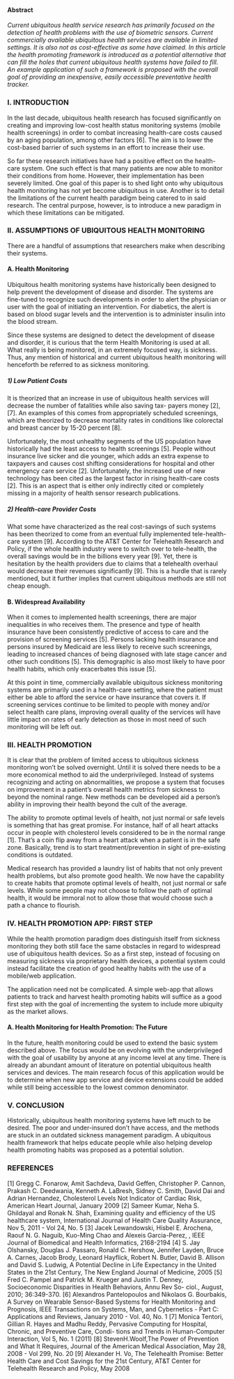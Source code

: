 #### Abstract*Current ubiquitous health service research has primarily focused on the detection of health problems with the use of biometric sensors. Current commercially available ubiquitous health services are available in limited settings. It is also not as cost-effective as some have claimed. In this article the health promoting framework is introduced as a potential alternative that can fill the holes that current ubiquitous health systems have failed to fill. An example application of such a framework is proposed with the overall goal of providing an inexpensive, easily accessible preventative health tracker.*### I. INTRODUCTIONIn the last decade, ubiquitous health research has focused significantly on creating and improving low-cost health status monitoring systems (mobile health screenings) in order to combat increasing health-care costs caused by an aging population, among other factors [6]. The aim is to lower the cost-based barrier of such systems in an effort to increase their use.So far these research initiatives have had a positive effect on the health-care system. One such effect is that many patients are now able to monitor their conditions from home. However, their implementation has been severely limited.One goal of this paper is to shed light onto why ubiquitous health monitoring has not yet become ubiquitous in use. Another is to detail the limitations of the current health paradigm being catered to in said research. The central purpose, however, is to introduce a new paradigm in which these limitations can be mitigated.### II. ASSUMPTIONS OF UBIQUITOUS HEALTH MONITORINGThere are a handful of assumptions that researchers make when describing their systems.#### A. Health MonitoringUbiquitous health monitoring systems have historically been designed to help prevent the development of disease and disorder. The systems are fine-tuned to recognize such developments in order to alert the physician or user with the goal of initiating an intervention. For diabetics, the alert is based on blood sugar levels and the intervention is to administer insulin into the blood stream.Since these systems are designed to detect the development of disease and disorder, it is curious that the term Health Monitoring is used at all. What really is being monitored, in an extremely focused way, is sickness. Thus, any mention of historical and current ubiquitous health monitoring will henceforth be referred to as sickness monitoring.##### *1) Low Patient Costs*It is theorized that an increase in use of ubiquitous health services will decrease the number of fatalities while also saving tax- payers money [2], [7]. An examples of this comes from appropriately scheduled screenings, which are theorized to decrease mortality rates in conditions like colorectal and breast cancer by 15-20 percent [8].Unfortunately, the most unhealthy segments of the US population have historically had the least access to health screenings [5]. People without insurance live sicker and die younger, which adds an extra expense to taxpayers and causes cost shifting considerations for hospital and other emergency care service [2].Unfortunately, the increased use of new technology has been cited as the largest factor in rising health-care costs [2]. This is an aspect that is either only indirectly cited or completely missing in a majority of health sensor research publications.##### *2) Health-care Provider Costs*What some have characterized as the real cost-savings of such systems has been theorized to come from an eventual fully implemented tele-health-care system [9]. According to the AT&T Center for Telehealth Research and Policy, if the whole health industry were to switch over to tele-health, the overall savings would be in the billions every year [9]. Yet, there is hesitation by the health providers due to claims that a telehealth overhaul would decrease their revenues significantly [9]. This is a hurdle that is rarely mentioned, but it further implies that current ubiquitous methods are still not cheap enough.#### B. Widespread AvailabilityWhen it comes to implemented health screenings, there are major inequalities in who receives them. The presence and type of health insurance have been consistently predictive of access to care and the provision of screening services [5]. Persons lacking health insurance and persons insured by Medicaid are less likely to receive such screenings, leading to increased chances of being diagnosed with late stage cancer and other such conditions [5]. This demographic is also most likely to have poor health habits, which only exacerbates this issue [5].At this point in time, commercially available ubiquitous sickness monitoring systems are primarily used in a health-care setting, where the patient must either be able to afford the service or have insurance that covers it. If screening services continue to be limited to people with money and/or select health care plans, improving overall quality of the services will have little impact on rates of early detection as those in most need of such monitoring will be left out.### III. HEALTH PROMOTIONIt is clear that the problem of limited access to ubiquitous sickness monitoring won’t be solved overnight. Until it is solved there needs to be a more economical method to aid the underprivileged. Instead of systems recognizing and acting on abnormalities, we propose a system that focuses on improvement in a patient’s overall health metrics from sickness to beyond the nominal range. New methods can be developed aid a person’s ability in improving their health beyond the cult of the average.The ability to promote optimal levels of health, not just normal or safe levels is something that hasgreat promise. For instance, half of all heart attacks occur in people with cholesterol levels considered to be in the normal range [1]. That’s a coin flip away from a heart attack when a patient is in the safe zone. Basically, trend is to start treatment/prevention in sight of pre-existing conditions is outdated.Medical research has provided a laundry list of habits that not only prevent health problems, but also promote good health. We now have the capability to create habits that promote optimal levels of health, not just normal or safe levels. While some people may not choose to follow the path of optimal health, it would be immoral not to allow those that would choose such a path a chance to flourish.### IV. HEALTH PROMOTION APP: FIRST STEPWhile the health promotion paradigm does distinguish itself from sickness monitoring they both still face the same obstacles in regard to widespread use of ubiquitous health devices. So as a first step, instead of focusing on measuring sickness via proprietary health devices, a potential system could instead facilitate the creation of good healthy habits with the use of a mobile/web application.The application need not be complicated. A simple web-app that allows patients to track and harvest health promoting habits will suffice as a good first step with the goal of incrementing the system to include more ubiquity as the market allows.#### A. Health Monitoring for Health Promotion: The FutureIn the future, health monitoring could be used to extend the basic system described above. The focus would be on evolving with the underprivileged with the goal of usability by anyone at any income level at any time. There is already an abundant amount of literature on potential ubiquitous health services and devices. The main research focus of this application would be to determine when new app service and device extensions could be added while still being accessible to the lowest common denominator.### V. CONCLUSIONHistorically, ubiquitous health monitoring systems have left much to be desired. The poor and under-insured don’t have access, and the methods are stuck in an outdated sickness management paradigm. A ubiquitous health framework that helps educate people while also helping develop health promoting habits was proposed as a potential solution.### REFERENCES[1] Gregg C. Fonarow, Amit Sachdeva, David Geffen, Christopher P. Cannon, Prakash C. Deedwania, Kenneth A. LaBresh, Sidney C. Smith, David Dai and Adrian Hernandez, Cholesterol Levels Not Indicator of Cardiac Risk, American Heart Journal, January 2009[2] Sameer Kumar, Neha S. Ghildayal and Ronak N. Shah, Examining quality and efficiency of the US healthcare system, International Journal of Health Care Quality Assurance, Nov 5, 2011 - Vol 24, No. 5[3] Jacek Lewandowski, Hisbel E. Arochena, Raouf N. G. Naguib, Kuo-Ming Chao and Alexeis Garcia-Perez, , IEEE Journal of Biomedical and Health Informatics, 2168-2194[4] S. Jay Olshansky, Douglas J. Passaro, Ronald C. Hershow, Jennifer Layden, Bruce A. Carnes, Jacob Brody, Leonard Hayflick, Robert N. Butler, David B. Allison and David S. Ludwig, A Potential Decline in Life Expectancy in the United States in the 21st Century, The New England Journal of Medicine, 2005[5] Fred C. Pampel and Patrick M. Krueger and Justin T. Denney, Socioeconomic Disparities in Health Behaviors, Annu Rev So- ciol., August, 2010; 36:349-370.[6] Alexandros Pantelopoulos and Nikolaos G. Bourbakis, A Survey on Wearable Sensor-Based Systems for Health Monitoring and Prognosis, IEEE Transactions on Systems, Man, and Cybernetics - Part C: Applications and Reviews, January 2010 - Vol. 40, No. 1[7] Monica Tentori, Gillian R. Hayes and Madhu Reddy, Pervasive Computing for Hospital, Chronic, and Preventive Care, Condi- tions and Trends in Human-Computer Interaction, Vol 5, No. 1 (2011)[8] StevenH.Woolf,The Power of Prevention and What It Requires, Journal of the American Medical Association, May 28, 2008 - Vol 299, No. 20[9] Alexander H. Vo, The Telehealth Promise: Better Health Care and Cost Savings for the 21st Century, AT&T Center for Telehealth Research and Policy, May 2008